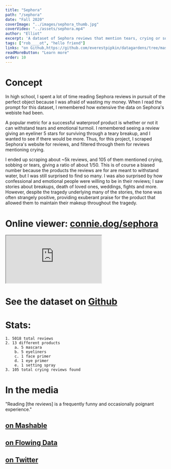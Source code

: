 ```yaml
---
title: "Sephora"
path: "/sephora"
date: "Fall 2020"
coverImage: "../images/sephora_thumb.jpg"
coverVideo: "../assets/sephora.mp4"
author: "Elliot"
excerpt: 'A dataset of Sephora reviews that mention tears, crying or sobbing.'
tags: ["rob____ot", "hello friend"]
links: "on Github,https://github.com/everestpipkin/datagardens/tree/master/students/khanniie/5_newDataSet;On Mashable,https://mashable.com/article/sephora-crying-reviews-data-set/;On Flowing Data,https://flowingdata.com/2019/11/07/sephora-dataset-is-a-collection-of-makeup-reviews-that-mention-crying/"
readMoreButton: "Learn more"
order: 10
---
```


# Concept

In high school, I spent a lot of time reading Sephora reviews in pursuit of the perfect object because I was afraid of wasting my money. When I read the prompt for this dataset, I remembered how extensive the data on Sephora's webiste had been.

A popular metric for a successful waterproof product is whether or not it can withstand tears and emotional turmoil. I remembered seeing a review giving an eyeliner 5 stars for surviving through a teary breakup, and I wanted to see if there would be more. Thus, for this project, I scraped Sephora's website for reviews, and filtered through them for reviews mentioning crying.

I ended up scraping about ~5k reviews, and 105 of them mentioned crying, sobbing or tears, giving a ratio of about 1/50. This is of course a biased number because the products the reviews are for are meant to withstand water, but I was still surprised to find so many. I was also surprised by how confessional and emotional people were willing to be in their reviews; I saw stories about breakups, death of loved ones, weddings, fights and more. However, despite the tragedy underlying many of the stories, the tone was often strangely positive, providing exuberant praise for the product that allowed them to maintain their makeup throughout the tragedy.

# Online viewer: [connie.dog/sephora](https://connie.dog/sephora)
<iframe src="https://connie.dog/sephora/"></iframe>

# See the dataset on [Github](https://github.com/everestpipkin/datagardens/tree/master/students/khanniie/5_newDataSet)

# Stats:
    1. 5018 total reviews
    2. 13 different products
        a. 5 mascara
        b. 5 eyeliners
        c. 1 face primer
        d. 1 eye primer
        e. 1 setting spray
    3. 105 total crying reviews found

# In the media

"Reading [the reviews] is a frequently funny and occasionally poignant experience."

## [on Mashable](https://mashable.com/article/sephora-crying-reviews-data-set/)

## [on Flowing Data](https://flowingdata.com/2019/11/07/sephora-dataset-is-a-collection-of-makeup-reviews-that-mention-crying/)

## [on Twitter](https://twitter.com/crabbage_/status/1190790979709755392)
